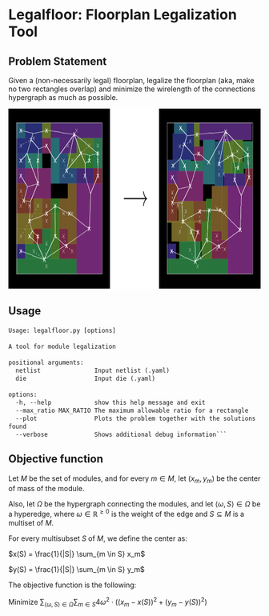 # Legalfloor: Floorplan Legalization Tool

## Problem Statement

Given a (non-necessarily legal) floorplan, legalize the floorplan (aka, make no two rectangles overlap) and minimize the 
wirelength of the connections hypergraph as much as possible.

<img src="../../doc/pict/legalfloor_example.png" alt="Grid normalization problem statement" style="height: 360px;"/>

## Usage

```
Usage: legalfloor.py [options]

A tool for module legalization

positional arguments:
  netlist               Input netlist (.yaml)
  die                   Input die (.yaml)

options:
  -h, --help            show this help message and exit
  --max_ratio MAX_RATIO The maximum allowable ratio for a rectangle
  --plot                Plots the problem together with the solutions found
  --verbose             Shows additional debug information```
```

## Objective function
Let $M$ be the set of modules, and for every $m \in M$, let $(x_{m}, y_{m})$ be the center of mass of the module.

Also, let $\Omega$ be the hypergraph connecting the modules, and let $\langle \omega, S \rangle \in \Omega$ be a 
hyperedge, where $\omega \in \mathbb{R}^{\geq 0}$ is the weight of the edge and $S \subseteq M$ is a multiset of $M$.

For every multisubset $S$ of $M$, we define the center as:

$x(S) = \frac{1}{|S|} \sum_{m \in S} x_m$

$y(S) = \frac{1}{|S|} \sum_{m \in S} y_m$

The objective function is the following:

Minimize $\sum_{\langle \omega, S \rangle \in \Omega} \sum_{m \in S} 4\omega^2 \cdot ( (x_{m} - x(S))^2 + (y_{m} - y(S))^2 )$